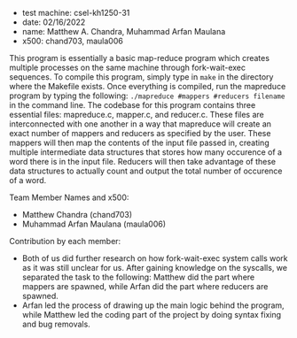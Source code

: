 - test machine: csel-kh1250-31
- date: 02/16/2022
- name: Matthew A. Chandra, Muhammad Arfan Maulana
- x500: chand703, maula006

This program is essentially a basic map-reduce program which creates multiple processes on the same machine through fork-wait-exec sequences. To compile this program, simply type in `make` in the directory where the Makefile exists. Once everything is compiled, run the mapreduce program by typing the following: `./mapreduce #mappers #reducers filename` in the command line. The codebase for this program contains three essential files: mapreduce.c, mapper.c, and reducer.c. These files are interconnected with one another in a way that mapreduce will create an exact number of mappers and reducers as specified by the user. These mappers will then map the contents of the input file passed in, creating multiple intermediate data structures that stores how many occurence of a word there is in the input file. Reducers will then take advantage of these data structures to actually count and output the total number of occurence of a word.

Team Member Names and x500:
- Matthew Chandra (chand703)
- Muhammad Arfan Maulana (maula006)

Contribution by each member:
- Both of us did further research on how fork-wait-exec system calls work as it was still unclear for us. After gaining knowledge on the syscalls, we separated the task to the following: Matthew did the part where mappers are spawned, while Arfan did the part where reducers are spawned.
- Arfan led the process of drawing up the main logic behind the program, while Matthew led the coding part of the project by doing syntax fixing and bug removals.
